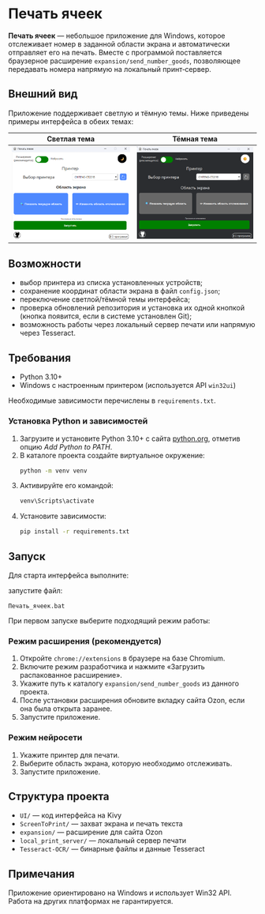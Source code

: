 # Печать ячеек

**Печать ячеек** — небольшое приложение для Windows, которое отслеживает номер в заданной области экрана и автоматически отправляет его на печать. Вместе с программой поставляется браузерное расширение `expansion/send_number_goods`, позволяющее передавать номера напрямую на локальный принт‑сервер.

## Внешний вид

Приложение поддерживает светлую и тёмную темы. Ниже приведены примеры интерфейса в обеих темах:

| Светлая тема | Тёмная тема |
|--------------|-------------|
|![img_5.png](img_black.png)|![img_4.png](img_white.png)|
## Возможности

- выбор принтера из списка установленных устройств;
- сохранение координат области экрана в файл `config.json`;
- переключение светлой/тёмной темы интерфейса;
- проверка обновлений репозитория и установка их одной кнопкой (кнопка появится, если в системе установлен Git);
- возможность работы через локальный сервер печати или напрямую через Tesseract.

## Требования

- Python 3.10+
- Windows с настроенным принтером (используется API `win32ui`)

Необходимые зависимости перечислены в `requirements.txt`.

### Установка Python и зависимостей

1. Загрузите и установите Python 3.10+ с сайта [python.org](https://www.python.org/),
   отметив опцию *Add Python to PATH*.
2. В каталоге проекта создайте виртуальное окружение:
   ```bash
   python -m venv venv
   ```
3. Активируйте его командой:
   ```bash
   venv\Scripts\activate
   ```
4. Установите зависимости:
   ```bash
   pip install -r requirements.txt
   ```

## Запуск
Для старта интерфейса выполните:

запустите файл: 
```
Печать_ячеек.bat
```


При первом запуске выберите подходящий режим работы:

### Режим расширения (рекомендуется)
1. Откройте `chrome://extensions` в браузере на базе Chromium.
2. Включите режим разработчика и нажмите «Загрузить распакованное расширение».
3. Укажите путь к каталогу `expansion/send_number_goods` из данного проекта.
4. После установки расширения обновите вкладку сайта Ozon, если она была открыта заранее.
5. Запустите приложение.

### Режим нейросети
1. Укажите принтер для печати.
2. Выберите область экрана, которую необходимо отслеживать.
3. Запустите приложение.

## Структура проекта

- `UI/` — код интерфейса на Kivy
- `ScreenToPrint/` — захват экрана и печать текста
- `expansion/` — расширение для сайта Ozon
- `local_print_server/` — локальный сервер печати
- `Tesseract-OCR/` — бинарные файлы и данные Tesseract

## Примечания

Приложение ориентировано на Windows и использует Win32 API. Работа на других платформах не гарантируется.
